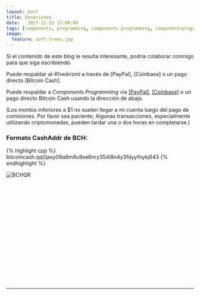 ```yaml
---
layout: post
title: Donaciones
date:   2017-12-21 12:00:00
tags: [components, programming, components programming, componentsprogramming, stepanov, knuth, stroustrup, generic, genericprogramming, generic programming, genericity, concepts, math, mathematics, elements, eop, contracts, performance, c++, cpp, c, java, dotnet, c#, csharp, python, ruby, javascript, haskell, dlang, rust, golang, eiffel, templates, metaprogramming]
image:
  feature: soft-trees.jpg
---
```


Si el contenido de este blog le resulta interesante, podría colaborar conmigo para que siga escribiendo. 


Puede respaldar al-Khwārizmī a través de [PayPal], [Coinbase] o un pago directo [Bitcoin Cash].

Puede respaldar a _Components Programming_ via <a href="https://www.paypal.me/algorismi/5" target="_blank">[PayPal]</a>, <a href="https://commerce.coinbase.com/checkout/6c06a644-c63c-489e-a78b-654bdb137541" target="_blank">[Coinbase]</a> o un pago directo Bitcoin Cash usando la dirección de abajo.

(Los montos inferiores a $1 no suelen llegar a mi cuenta luego del pago de comisiones. Por favor sea paciente; Algunas transacciones, especialmente utilizando criptomonedas, pueden tardar una o dos horas en completarse.)


### Formato CashAddr de BCH:

{% highlight cpp %}
bitcoincash:qq0jaxy09a8m9u9xe6nry354l8n4y3fdyyfnykj643
{% endhighlight %}


<img src="{{ site.url }}/images/donate/qr-bch.png" alt="BCHQR"/>


<br><br>
<br><br>
<br><br>
<br><br>
<br><br>
---
---

<!-- 
<img src="{{ site.url }}/images/donate/BCH-flat,800x800,075,f.u1.jpg" alt="BCHLogo" style="width: 250px;"/>

<img src="{{ site.url }}/images/donate/BCH-flat,800x800,075,f.u1.jpg" alt="BCHLogo" style="width: 250px;"/>

<img src="{{ site.url }}/images/donate/BCH-flat,800x800,075,f.u1.jpg" alt="BCHLogo" style="width: 250px;"/>

<img src="{{ site.url }}/images/donate/BCH-flat,800x800,075,f.u1.jpg" alt="BCHLogo" style="width: 250px;"/>



![BCHLogo]({{ site.url }}/images/donate/BCH-flat,800x800,075,f.u1.jpg)

![BCHQR]({{ site.url }}/images/donate/qr-bch.png)

![BTCLogo]({{ site.url }}/images/donate/2000px-Bitcoin_logo.svg.png)

![LTCLogo]({{ site.url }}/images/donate/ltc800.png)

![ETHLogo]({{ site.url }}/images/donate/ETHEREUM-ICON_Black.png) -->


